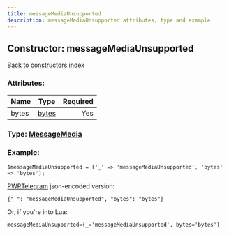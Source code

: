 ```yaml
---
title: messageMediaUnsupported
description: messageMediaUnsupported attributes, type and example
---
```

## Constructor: messageMediaUnsupported  
[Back to constructors index](index.md)



### Attributes:

| Name     |    Type       | Required |
|----------|:-------------:|---------:|
|bytes|[bytes](../types/bytes.md) | Yes|



### Type: [MessageMedia](../types/MessageMedia.md)


### Example:

```
$messageMediaUnsupported = ['_' => 'messageMediaUnsupported', 'bytes' => 'bytes'];
```  

[PWRTelegram](https://pwrtelegram.xyz) json-encoded version:

```
{"_": "messageMediaUnsupported", "bytes": "bytes"}
```


Or, if you're into Lua:  


```
messageMediaUnsupported={_='messageMediaUnsupported', bytes='bytes'}

```



